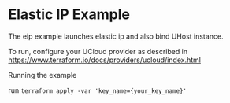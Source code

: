 # Elastic IP Example

The eip example launches elastic ip and also bind UHost instance.

To run, configure your UCloud provider as described in https://www.terraform.io/docs/providers/ucloud/index.html

Running the example

run `terraform apply -var 'key_name={your_key_name}'`